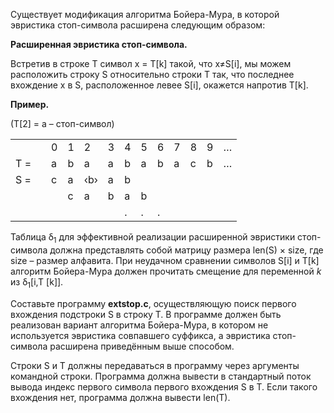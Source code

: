 <!DOCTYPE html>
<html>

<head>
  <meta charset="utf-8">
  <meta name="viewport" content="width=device-width, initial-scale=1.0">
  <title>Welcome file</title>
  <link rel="stylesheet" href="https://stackedit.io/style.css" />
</head>

<body class="stackedit">
  <div class="stackedit__html"><p>Существует модификация алгоритма Бойера-Мура, в которой эвристика стоп-символа расширена следующим образом:</p>
<p><strong>Расширенная эвристика стоп-символа.</strong></p>
<p>Встретив в строке  T символ  x = T[k]  такой, что  x≠S[i], мы можем расположить строку  S относительно строки  T так, что последнее вхождение  x в  S,  расположенное левее S[i], окажется напротив  T[k].</p>
<p><strong>Пример.</strong></p>
<p>(T[2]  = a – стоп-символ)</p>
<table id="TBL-1" class="array" cellspacing="0" cellpadding="0"><colgroup id="TBL-1-1g"><col id="TBL-1-1"><col id="TBL-1-2"><col id="TBL-1-3"><col id="TBL-1-4"><col id="TBL-1-5"><col id="TBL-1-6"><col id="TBL-1-7"><col id="TBL-1-8"><col id="TBL-1-9"><col id="TBL-1-10"><col id="TBL-1-11"><col id="TBL-1-12"><col id="TBL-1-13"></colgroup><tbody><tr><td><div class="td11">   </div></td><td><div class="td11"></div></td><td><div class="td11"><span class="cmti-12">0</span></div></td><td><div class="td11"><span class="cmti-12">1</span></div></td><td><div class="td11"> <span class="cmti-12">2  </span></div></td><td><div class="td11"><span class="cmti-12">3</span></div></td><td><div class="td11"><span class="cmti-12">4</span></div></td><td><div class="td11"><span class="cmti-12">5</span></div></td><td><div class="td11"><span class="cmti-12">6</span></div></td><td><div class="td11"><span class="cmti-12">7</span></div></td><td><div class="td11"><span class="cmti-12">8</span></div></td><td><div class="td11"><span class="cmti-12">9</span></div></td><td><div class="td11"><span class="cmmi-12">…</span></div></td>
</tr><tr><td><div class="td11"><span class="cmmi-12">T </span><span class="cmr-12">=</span></div></td><td><div class="td11"></div></td><td><div class="td11"><span class="cmmi-12">a</span></div></td><td><div class="td11"><span class="cmmi-12">b</span></div></td><td><div class="td11"> <span class="underline"><span class="cmmi-12">a</span></span> </div></td><td><div class="td11"><span class="cmmi-12">a</span></div></td><td><div class="td11"><span class="cmmi-12">b</span></div></td><td><div class="td11"><span class="cmmi-12">a</span></div></td><td><div class="td11"><span class="cmmi-12">b</span></div></td><td><div class="td11"><span class="cmmi-12">a</span></div></td><td><div class="td11"><span class="cmmi-12">c</span></div></td><td><div class="td11"><span class="cmmi-12">b</span></div></td><td><div class="td11"><span class="cmmi-12">…</span></div></td>
</tr><tr><td><div class="td11"><span class="cmmi-12">S </span><span class="cmr-12">=</span></div></td><td><div class="td11"></div></td><td><div class="td11"><span class="cmmi-12">c</span></div></td><td><div class="td11"><span class="cmmi-12">a</span></div></td><td><div class="td11">‹b›</div></td><td><div class="td11"><span class="cmbx-12">a</span></div></td><td><div class="td11"><span class="cmbx-12">b</span></div></td>
</tr><tr><td><div class="td11">   </div></td><td><div class="td11"></div></td><td><div class="td11"> </div></td><td><div class="td11"><span class="cmmi-12">c</span></div></td><td><div class="td11"> <span class="underline"><span class="cmmi-12">a</span></span> </div></td><td><div class="td11"><span class="cmmi-12">b</span></div></td><td><div class="td11"><span class="cmmi-12">a</span></div></td><td><div class="td11"><span class="cmmi-12">b</span></div></td></tr><tr><td><div class="td11"> </div></td> <td><div class="td11"></div></td> <td><div class="td11"> </div></td> <td><div class="td11"> </div></td> <td><div class="td11"> </div></td> <td><div class="td11"> </div></td> <td><div class="td11"> <span class="cmmi-12">. </span></div></td> <td><div class="td11"> <span class="cmmi-12">.</span></div></td><td><div class="td11"><span class="cmmi-12">.</span></div></td>
</tr></tbody></table>
<p>Таблица  δ<sub>1</sub>  для эффективной реализации расширенной эвристики стоп-символа должна представлять собой матрицу размера  len(S)  × size, где  size – размер алфавита. При неудачном сравнении символов  S[i]  и  T[k] алгоритм Бойера-Мура должен прочитать смещение для переменной  <em>k</em> из  δ<sub>1</sub>[i,T [k]].</p>
<p>Составьте программу <strong>extstop.c</strong>, осуществляющую поиск первого вхождения подстроки  S в строку  T. В программе должен быть реализован вариант алгоритма Бойера-Мура, в котором не используется эвристика совпавшего суффикса, а эвристика стоп-символа расширена приведённым выше способом.</p>
<p>Строки  S и  T должны передаваться в программу через аргументы командной строки. Программа должна вывести в стандартный поток вывода индекс первого символа первого вхождения  S в  T. Если такого вхождения нет, программа должна вывести  len(T).</p>
</div>
</body>

</html>
